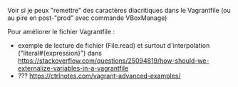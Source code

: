 Voir si je peux "remettre" des caractères diacritiques dans le Vagrantfile (ou au pire en post-"prod" avec commande VBoxManage)

Pour améliorer le fichier Vagrantfile :
  - exemple de lecture de fichier (File.read) et surtout d'interpolation ("literal#{expression}") dans https://stackoverflow.com/questions/25094819/how-should-we-externalize-variables-in-a-vagrantfile
  - ??? https://ctrlnotes.com/vagrant-advanced-examples/
